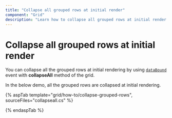 ```yaml
---
title: "Collapse all grouped rows at initial render"
component: "Grid"
description: "Learn how to collapse all grouped rows at initial render."
---
```


# Collapse all grouped rows at initial render

You can collapse all the grouped rows at initial rendering by using [`dataBound`](https://help.syncfusion.com/cr/cref_files/aspnetcore-js2/Syncfusion.EJ2~Syncfusion.EJ2.Grids.Grid~DataBound.html) event with  **collapseAll** method of the grid.

In the below demo, all the grouped rows are collapsed at initial rendering.

{% aspTab template="grid/how-to/collapse-grouped-rows", sourceFiles="collapseall.cs" %}

{% endaspTab %}
